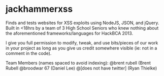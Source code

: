 jackhammerxss
=============

Finds and tests websites for XSS exploits using NodeJS, JSON, and jQuery. Built in <18hrs by a team of 3 High School Seniors who knew nothing about the aforementioned frameworks/languages for HackBCA 2013. 


I give you full permission to modify, tweak, and use bits/pieces of our work in your project as long as you give us credit somewhere visible (ie: not in a comment in the code).


Team Members (names spaced to avoid indexing):
@brent rubell (Brent Rubell
@broodwar 67 (Daniel Lee)
@[does not have twitter] (Ryan Thielke)
